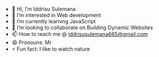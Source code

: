 - 👋 Hi, I’m Iddrisu Sulemana
- 👀 I’m interested in Web development
- 🌱 I’m currently learning JavaScript
- 💞️ I’m looking to collaborate on Building Dynamic Websites
- 📫 How to reach me @ iddrisusulemana665@gmail.com
- 😄 Pronouns: Mr
- ⚡ Fun fact: I like to watch nature

<!---
Sulemana24/Sulemana24 is a ✨ special ✨ repository because its `README.md` (this file) appears on your GitHub profile.
You can click the Preview link to take a look at your changes.
--->
